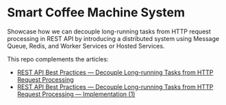 # Smart Coffee Machine System
Showcase how we can decouple long-running tasks from HTTP request processing in REST API by introducing a distributed system using Message Queue, Redis, and Worker Services or Hosted Services. 

This repo complements the articles:
* [REST API Best Practices — Decouple Long-running Tasks from HTTP Request Processing](https://medium.com/geekculture/rest-api-best-practices-decouple-long-running-tasks-from-http-request-processing-9fab2921ace8)
* [REST API Best Practices — Decouple Long-running Tasks from HTTP Request Processing — Implementation (1)](https://shawn-shi.medium.com/rest-api-best-practices-decouple-long-running-tasks-from-http-request-processing-d6efde658cc7)
